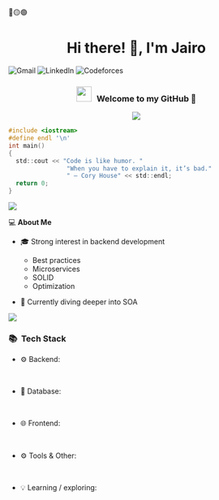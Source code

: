 🔴🟡🟢
<h1 align="center">Hi there! 👋, I'm Jairo</h1>

![Gmail](https://img.shields.io/badge/Gmail-D14836?style=for-the-badge&logo=gmail&logoColor=white)
![LinkedIn](https://img.shields.io/badge/linkedin-%230077B5.svg?style=for-the-badge&logo=linkedin&logoColor=white)
![Codeforces](https://img.shields.io/badge/Codeforces-445f9d?style=for-the-badge&logo=Codeforces&logoColor=white)

<h3 align="center" > <img src="https://media.giphy.com/media/iY8CRBdQXODJSCERIr/giphy.gif" width="30" height="30" style="margin-right: 10px;">Welcome to my GitHub 🤝 </h3>
<p align="center">
  <img src="https://readme-typing-svg.herokuapp.com?font=Fira+Code&duration=3000&pause=1000&center=true&width=500&lines=A+passionate+developer!+^^;Passionate+about+new+technologies+🌐;Hungry+learner+💡" />
</p>

```c
#include <iostream>
#define endl '\n'
int main()
{
  std::cout << "Code is like humor. "
                "When you have to explain it, it’s bad."
                " – Cory House" << std::endl;
  return 0;
}
```

<a href="https://www.youtube.com/watch?v=dQw4w9WgXcQ"><img src="https://user-images.githubusercontent.com/73097560/115834477-dbab4500-a447-11eb-908a-139a6edaec5c.gif"></a>

💻 **About Me**

- 🎓 Strong interest in backend development  
    - Best practices
    - Microservices
    - SOLID
    - Optimization

- 🌱 Currently diving deeper into SOA

<a href="https://www.youtube.com/watch?v=dQw4w9WgXcQ"><img src="https://user-images.githubusercontent.com/73097560/115834477-dbab4500-a447-11eb-908a-139a6edaec5c.gif"></a>

### 📚 &nbsp;Tech Stack
  - ⚙ Backend: 
<img src="https://cdn.jsdelivr.net/gh/devicons/devicon/icons/c/c-original.svg" width="15" height="15"/>
<img src="https://cdn.jsdelivr.net/gh/devicons/devicon/icons/cplusplus/cplusplus-original.svg" width="15" height="15"/>
<img src="https://cdn.jsdelivr.net/gh/devicons/devicon/icons/java/java-original.svg" width="15" height="15"/>
<img src="https://cdn.jsdelivr.net/gh/devicons/devicon/icons/spring/spring-original.svg" width="15" height="15"/>
<img src="https://cdn.jsdelivr.net/gh/devicons/devicon/icons/python/python-original.svg" width="15" height="15"/>
<img src="https://cdn.jsdelivr.net/gh/devicons/devicon/icons/flask/flask-original.svg" width="15" height="15"/>

  - 💠 Database: 
<img src="https://cdn.jsdelivr.net/gh/devicons/devicon/icons/mysql/mysql-original.svg" width="15" height="15"/>
<img src="https://cdn.jsdelivr.net/gh/devicons/devicon/icons/sqlite/sqlite-original.svg" width="15" height="15"/>
<img src="https://cdn.jsdelivr.net/gh/devicons/devicon/icons/mongodb/mongodb-original.svg" width="15" height="15"/>

  - 🌐 Frontend: 
<img src="https://cdn.jsdelivr.net/gh/devicons/devicon/icons/html5/html5-original.svg" width="15" height="15"/>
<img src="https://cdn.jsdelivr.net/gh/devicons/devicon/icons/css3/css3-original.svg" width="15" height="15"/>
<img src="https://cdn.jsdelivr.net/gh/devicons/devicon/icons/javascript/javascript-original.svg" width="15" height="15"/>
<img src="https://cdn.jsdelivr.net/gh/devicons/devicon/icons/nodejs/nodejs-original.svg" width="15" height="15"/>

  - ⚙️ Tools & Other: 
<img src="https://cdn.jsdelivr.net/gh/devicons/devicon/icons/git/git-original.svg" width="15" height="15"/>
<img src="https://cdn.jsdelivr.net/gh/devicons/devicon/icons/docker/docker-original.svg" width="15" height="15"/>
<img src="https://cdn.jsdelivr.net/gh/devicons/devicon/icons/linux/linux-original.svg" width="15" height="15"/>

  - 💡 Learning / exploring: 
<img src="https://cdn.jsdelivr.net/gh/devicons/devicon/icons/kubernetes/kubernetes-original.svg" width="15" height="15"/>
<img src="https://cdn.jsdelivr.net/gh/devicons/devicon/icons/azure/azure-original.svg" width="15" height="15"/>
<img src="https://cdn.jsdelivr.net/gh/devicons/devicon/icons/oracle/oracle-original.svg" width="15" height="15"/>
<img src="https://cdn.jsdelivr.net/gh/devicons/devicon/icons/googlecloud/googlecloud-original.svg" width="15" height="15"/>
<img src="https://cdn.jsdelivr.net/gh/devicons/devicon/icons/redhat/redhat-original.svg" width="15" height="15"/>
<img src="https://cdn.jsdelivr.net/gh/devicons/devicon/icons/firebase/firebase-original.svg" width="15" height="15"/>
<img src="https://cdn.jsdelivr.net/gh/devicons/devicon/icons/cosmosdb/cosmosdb-original.svg" width="15" height="15"/>

<!--
**710J41R0/710J41R0** is a ✨ _special_ ✨ repository because its `README.md` (this file) appears on your GitHub profile.

Here are some ideas to get you started:

- 🔭 I’m currently working on ...
- 🌱 I’m currently learning ...
- 👯 I’m looking to collaborate on ...
- 🤔 I’m looking for help with ...
- 💬 Ask me about ...
- 📫 How to reach me: ...
- 😄 Pronouns: ...
- ⚡ Fun fact: ...
-->
